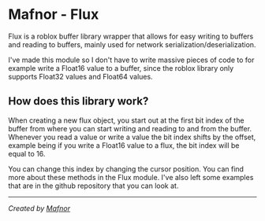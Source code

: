 # Mafnor - Flux

Flux is a roblox buffer library wrapper that allows for easy writing to buffers and reading to buffers, mainly used for network serialization/deserialization.

I've made this module so I don't have to write massive pieces of code to for example write a Float16 value to a buffer, since the roblox library only supports Float32 values and Float64 values.

## How does this library work?

When creating a new flux object, you start out at the first bit index of the buffer from where you can start writing and reading to and from the buffer.
Whenever you read a value or write a value the bit index shifts by the offset, example being if you write a Float16 value to a flux, the bit index will be equal to 16.

You can change this index by changing the cursor position. You can find more about these methods in the Flux module.
I've also left some examples that are in the github repository that you can look at.

---

*Created by [Mafnor](https://x.com/Mafnor_)*
